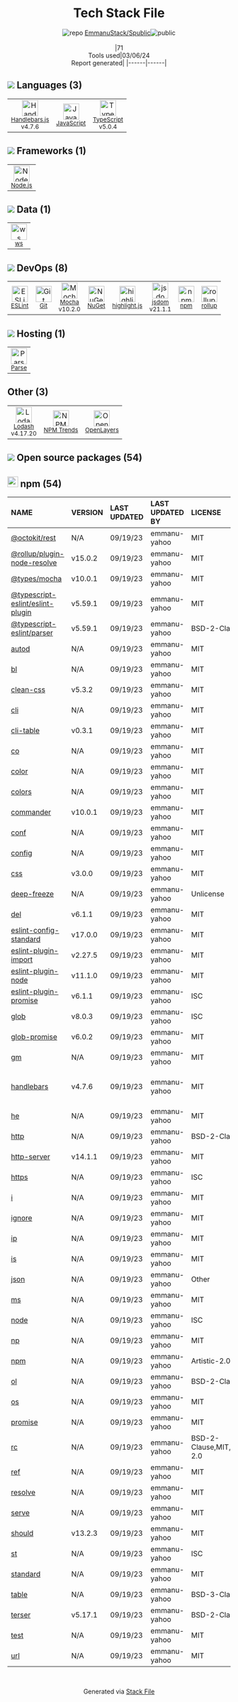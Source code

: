 <!--
&lt;--- Readme.md Snippet without images Start ---&gt;
## Tech Stack
EmmanuStack/Spublic is built on the following main stack:

- [Handlebars.js](http://handlebarsjs.com/) – Templating Languages & Extensions
- [JavaScript](https://developer.mozilla.org/en-US/docs/Web/JavaScript) – Languages
- [TypeScript](http://www.typescriptlang.org) – Languages
- [Node.js](http://nodejs.org/) – Frameworks (Full Stack)
- [ws](https://github.com/websockets/ws) – Realtime Backend / API
- [ESLint](http://eslint.org/) – Code Review
- [Mocha](http://mochajs.org/) – Javascript Testing Framework
- [highlight.js](https://highlightjs.org/) – Text Editor
- [jsdom](https://github.com/jsdom/jsdom) – Headless Browsers
- [rollup](http://rollupjs.org/) – JS Build Tools / JS Task Runners
- [Parse](https://parse.com) – Mobile Backend
- [Lodash](https://lodash.com) – Javascript Utilities & Libraries
- [OpenLayers](http://openlayers.org/) – Mapping APIs

Full tech stack [here](/techstack.md)

&lt;--- Readme.md Snippet without images End ---&gt;

&lt;--- Readme.md Snippet with images Start ---&gt;
## Tech Stack
EmmanuStack/Spublic is built on the following main stack:

- <img width='25' height='25' src='https://img.stackshare.io/service/1143/Handlebars.png' alt='Handlebars.js'/> [Handlebars.js](http://handlebarsjs.com/) – Templating Languages & Extensions
- <img width='25' height='25' src='https://img.stackshare.io/service/1209/javascript.jpeg' alt='JavaScript'/> [JavaScript](https://developer.mozilla.org/en-US/docs/Web/JavaScript) – Languages
- <img width='25' height='25' src='https://img.stackshare.io/service/1612/bynNY5dJ.jpg' alt='TypeScript'/> [TypeScript](http://www.typescriptlang.org) – Languages
- <img width='25' height='25' src='https://img.stackshare.io/service/1011/n1JRsFeB_400x400.png' alt='Node.js'/> [Node.js](http://nodejs.org/) – Frameworks (Full Stack)
- <img width='25' height='25' src='https://img.stackshare.io/service/11381/no-img-open-source.png' alt='ws'/> [ws](https://github.com/websockets/ws) – Realtime Backend / API
- <img width='25' height='25' src='https://img.stackshare.io/service/3337/Q4L7Jncy.jpg' alt='ESLint'/> [ESLint](http://eslint.org/) – Code Review
- <img width='25' height='25' src='https://img.stackshare.io/service/832/mocha.png' alt='Mocha'/> [Mocha](http://mochajs.org/) – Javascript Testing Framework
- <img width='25' height='25' src='https://img.stackshare.io/service/6888/c17e7d9688d86bd9f9506ec1fbd6d200_400x400.png' alt='highlight.js'/> [highlight.js](https://highlightjs.org/) – Text Editor
- <img width='25' height='25' src='https://img.stackshare.io/service/7054/preview.jpeg' alt='jsdom'/> [jsdom](https://github.com/jsdom/jsdom) – Headless Browsers
- <img width='25' height='25' src='https://img.stackshare.io/service/4423/zE8RTn9E_400x400.jpg' alt='rollup'/> [rollup](http://rollupjs.org/) – JS Build Tools / JS Task Runners
- <img width='25' height='25' src='https://img.stackshare.io/service/86/68wTsXcT.png' alt='Parse'/> [Parse](https://parse.com) – Mobile Backend
- <img width='25' height='25' src='https://img.stackshare.io/service/2438/lodash.png' alt='Lodash'/> [Lodash](https://lodash.com) – Javascript Utilities & Libraries
- <img width='25' height='25' src='https://img.stackshare.io/service/3208/397ce8027eb036960f00dd5153d41993.png' alt='OpenLayers'/> [OpenLayers](http://openlayers.org/) – Mapping APIs

Full tech stack [here](/techstack.md)

&lt;--- Readme.md Snippet with images End ---&gt;
-->
<div align="center">

# Tech Stack File
![](https://img.stackshare.io/repo.svg "repo") [EmmanuStack/Spublic](https://github.com/EmmanuStack/Spublic)![](https://img.stackshare.io/public_badge.svg "public")
<br/><br/>
|71<br/>Tools used|03/06/24 <br/>Report generated|
|------|------|
</div>

## <img src='https://img.stackshare.io/languages.svg'/> Languages (3)
<table><tr>
  <td align='center'>
  <img width='36' height='36' src='https://img.stackshare.io/service/1143/Handlebars.png' alt='Handlebars.js'>
  <br>
  <sub><a href="http://handlebarsjs.com/">Handlebars.js</a></sub>
  <br>
  <sub>v4.7.6</sub>
</td>

<td align='center'>
  <img width='36' height='36' src='https://img.stackshare.io/service/1209/javascript.jpeg' alt='JavaScript'>
  <br>
  <sub><a href="https://developer.mozilla.org/en-US/docs/Web/JavaScript">JavaScript</a></sub>
  <br>
  <sub></sub>
</td>

<td align='center'>
  <img width='36' height='36' src='https://img.stackshare.io/service/1612/bynNY5dJ.jpg' alt='TypeScript'>
  <br>
  <sub><a href="http://www.typescriptlang.org">TypeScript</a></sub>
  <br>
  <sub>v5.0.4</sub>
</td>

</tr>
</table>

## <img src='https://img.stackshare.io/frameworks.svg'/> Frameworks (1)
<table><tr>
  <td align='center'>
  <img width='36' height='36' src='https://img.stackshare.io/service/1011/n1JRsFeB_400x400.png' alt='Node.js'>
  <br>
  <sub><a href="http://nodejs.org/">Node.js</a></sub>
  <br>
  <sub></sub>
</td>

</tr>
</table>

## <img src='https://img.stackshare.io/databases.svg'/> Data (1)
<table><tr>
  <td align='center'>
  <img width='36' height='36' src='https://img.stackshare.io/service/11381/no-img-open-source.png' alt='ws'>
  <br>
  <sub><a href="https://github.com/websockets/ws">ws</a></sub>
  <br>
  <sub></sub>
</td>

</tr>
</table>

## <img src='https://img.stackshare.io/devops.svg'/> DevOps (8)
<table><tr>
  <td align='center'>
  <img width='36' height='36' src='https://img.stackshare.io/service/3337/Q4L7Jncy.jpg' alt='ESLint'>
  <br>
  <sub><a href="http://eslint.org/">ESLint</a></sub>
  <br>
  <sub></sub>
</td>

<td align='center'>
  <img width='36' height='36' src='https://img.stackshare.io/service/1046/git.png' alt='Git'>
  <br>
  <sub><a href="http://git-scm.com/">Git</a></sub>
  <br>
  <sub></sub>
</td>

<td align='center'>
  <img width='36' height='36' src='https://img.stackshare.io/service/832/mocha.png' alt='Mocha'>
  <br>
  <sub><a href="http://mochajs.org/">Mocha</a></sub>
  <br>
  <sub>v10.2.0</sub>
</td>

<td align='center'>
  <img width='36' height='36' src='https://img.stackshare.io/service/2637/6I3oEOP4_400x400.jpg' alt='NuGet'>
  <br>
  <sub><a href="https://www.nuget.org/">NuGet</a></sub>
  <br>
  <sub></sub>
</td>

<td align='center'>
  <img width='36' height='36' src='https://img.stackshare.io/service/6888/c17e7d9688d86bd9f9506ec1fbd6d200_400x400.png' alt='highlight.js'>
  <br>
  <sub><a href="https://highlightjs.org/">highlight.js</a></sub>
  <br>
  <sub></sub>
</td>

<td align='center'>
  <img width='36' height='36' src='https://img.stackshare.io/service/7054/preview.jpeg' alt='jsdom'>
  <br>
  <sub><a href="https://github.com/jsdom/jsdom">jsdom</a></sub>
  <br>
  <sub>v21.1.1</sub>
</td>

<td align='center'>
  <img width='36' height='36' src='https://img.stackshare.io/service/1120/lejvzrnlpb308aftn31u.png' alt='npm'>
  <br>
  <sub><a href="https://www.npmjs.com/">npm</a></sub>
  <br>
  <sub></sub>
</td>

<td align='center'>
  <img width='36' height='36' src='https://img.stackshare.io/service/4423/zE8RTn9E_400x400.jpg' alt='rollup'>
  <br>
  <sub><a href="http://rollupjs.org/">rollup</a></sub>
  <br>
  <sub></sub>
</td>

</tr>
</table>

## <img src='https://img.stackshare.io/hosting.svg'/> Hosting (1)
<table><tr>
  <td align='center'>
  <img width='36' height='36' src='https://img.stackshare.io/service/86/68wTsXcT.png' alt='Parse'>
  <br>
  <sub><a href="https://parse.com">Parse</a></sub>
  <br>
  <sub></sub>
</td>

</tr>
</table>

## Other (3)
<table><tr>
  <td align='center'>
  <img width='36' height='36' src='https://img.stackshare.io/service/2438/lodash.png' alt='Lodash'>
  <br>
  <sub><a href="https://lodash.com">Lodash</a></sub>
  <br>
  <sub>v4.17.20</sub>
</td>

<td align='center'>
  <img width='36' height='36' src='https://img.stackshare.io/service/12294/empty-logo-square.png' alt='NPM Trends'>
  <br>
  <sub><a href="https://www.npmtrends.com/">NPM Trends</a></sub>
  <br>
  <sub></sub>
</td>

<td align='center'>
  <img width='36' height='36' src='https://img.stackshare.io/service/3208/397ce8027eb036960f00dd5153d41993.png' alt='OpenLayers'>
  <br>
  <sub><a href="http://openlayers.org/">OpenLayers</a></sub>
  <br>
  <sub></sub>
</td>

</tr>
</table>


## <img src='https://img.stackshare.io/group.svg' /> Open source packages (54)</h2>

## <img width='24' height='24' src='https://img.stackshare.io/service/1120/lejvzrnlpb308aftn31u.png'/> npm (54)

|NAME|VERSION|LAST UPDATED|LAST UPDATED BY|LICENSE|VULNERABILITIES|
|:------|:------|:------|:------|:------|:------|
|[@octokit/rest](https://www.npmjs.com/@octokit/rest)|N/A|09/19/23|emmanu-yahoo |MIT|N/A|
|[@rollup/plugin-node-resolve](https://www.npmjs.com/@rollup/plugin-node-resolve)|v15.0.2|09/19/23|emmanu-yahoo |MIT|N/A|
|[@types/mocha](https://www.npmjs.com/@types/mocha)|v10.0.1|09/19/23|emmanu-yahoo |MIT|N/A|
|[@typescript-eslint/eslint-plugin](https://www.npmjs.com/@typescript-eslint/eslint-plugin)|v5.59.1|09/19/23|emmanu-yahoo |MIT|N/A|
|[@typescript-eslint/parser](https://www.npmjs.com/@typescript-eslint/parser)|v5.59.1|09/19/23|emmanu-yahoo |BSD-2-Clause|N/A|
|[autod](https://www.npmjs.com/autod)|N/A|09/19/23|emmanu-yahoo |MIT|N/A|
|[bl](https://www.npmjs.com/bl)|N/A|09/19/23|emmanu-yahoo |MIT|N/A|
|[clean-css](https://www.npmjs.com/clean-css)|v5.3.2|09/19/23|emmanu-yahoo |MIT|N/A|
|[cli](https://www.npmjs.com/cli)|N/A|09/19/23|emmanu-yahoo |MIT|N/A|
|[cli-table](https://www.npmjs.com/cli-table)|v0.3.1|09/19/23|emmanu-yahoo |MIT|N/A|
|[co](https://www.npmjs.com/co)|N/A|09/19/23|emmanu-yahoo |MIT|N/A|
|[color](https://www.npmjs.com/color)|N/A|09/19/23|emmanu-yahoo |MIT|N/A|
|[colors](https://www.npmjs.com/colors)|N/A|09/19/23|emmanu-yahoo |MIT|N/A|
|[commander](https://www.npmjs.com/commander)|v10.0.1|09/19/23|emmanu-yahoo |MIT|N/A|
|[conf](https://www.npmjs.com/conf)|N/A|09/19/23|emmanu-yahoo |MIT|N/A|
|[config](https://www.npmjs.com/config)|N/A|09/19/23|emmanu-yahoo |MIT|N/A|
|[css](https://www.npmjs.com/css)|v3.0.0|09/19/23|emmanu-yahoo |MIT|N/A|
|[deep-freeze](https://www.npmjs.com/deep-freeze)|N/A|09/19/23|emmanu-yahoo |Unlicense|N/A|
|[del](https://www.npmjs.com/del)|v6.1.1|09/19/23|emmanu-yahoo |MIT|N/A|
|[eslint-config-standard](https://www.npmjs.com/eslint-config-standard)|v17.0.0|09/19/23|emmanu-yahoo |MIT|N/A|
|[eslint-plugin-import](https://www.npmjs.com/eslint-plugin-import)|v2.27.5|09/19/23|emmanu-yahoo |MIT|N/A|
|[eslint-plugin-node](https://www.npmjs.com/eslint-plugin-node)|v11.1.0|09/19/23|emmanu-yahoo |MIT|N/A|
|[eslint-plugin-promise](https://www.npmjs.com/eslint-plugin-promise)|v6.1.1|09/19/23|emmanu-yahoo |ISC|N/A|
|[glob](https://www.npmjs.com/glob)|v8.0.3|09/19/23|emmanu-yahoo |ISC|N/A|
|[glob-promise](https://www.npmjs.com/glob-promise)|v6.0.2|09/19/23|emmanu-yahoo |MIT|N/A|
|[gm](https://www.npmjs.com/gm)|N/A|09/19/23|emmanu-yahoo |MIT|N/A|
|[handlebars](https://www.npmjs.com/handlebars)|v4.7.6|09/19/23|emmanu-yahoo |MIT|[CVE-2021-23369](https://github.com/advisories/GHSA-f2jv-r9rf-7988) (Critical)<br/>[CVE-2021-23383](https://github.com/advisories/GHSA-765h-qjxv-5f44) (Critical)|
|[he](https://www.npmjs.com/he)|N/A|09/19/23|emmanu-yahoo |MIT|N/A|
|[http](https://www.npmjs.com/http)|N/A|09/19/23|emmanu-yahoo |BSD-2-Clause|N/A|
|[http-server](https://www.npmjs.com/http-server)|v14.1.1|09/19/23|emmanu-yahoo |MIT|N/A|
|[https](https://www.npmjs.com/https)|N/A|09/19/23|emmanu-yahoo |ISC|N/A|
|[i](https://www.npmjs.com/i)|N/A|09/19/23|emmanu-yahoo |MIT|N/A|
|[ignore](https://www.npmjs.com/ignore)|N/A|09/19/23|emmanu-yahoo |MIT|N/A|
|[ip](https://www.npmjs.com/ip)|N/A|09/19/23|emmanu-yahoo |MIT|N/A|
|[is](https://www.npmjs.com/is)|N/A|09/19/23|emmanu-yahoo |MIT|N/A|
|[json](https://www.npmjs.com/json)|N/A|09/19/23|emmanu-yahoo |Other|N/A|
|[ms](https://www.npmjs.com/ms)|N/A|09/19/23|emmanu-yahoo |MIT|N/A|
|[node](https://www.npmjs.com/node)|N/A|09/19/23|emmanu-yahoo |ISC|N/A|
|[np](https://www.npmjs.com/np)|N/A|09/19/23|emmanu-yahoo |MIT|N/A|
|[npm](https://www.npmjs.com/npm)|N/A|09/19/23|emmanu-yahoo |Artistic-2.0|N/A|
|[ol](https://www.npmjs.com/ol)|N/A|09/19/23|emmanu-yahoo |BSD-2-Clause|N/A|
|[os](https://www.npmjs.com/os)|N/A|09/19/23|emmanu-yahoo |MIT|N/A|
|[promise](https://www.npmjs.com/promise)|N/A|09/19/23|emmanu-yahoo |MIT|N/A|
|[rc](https://www.npmjs.com/rc)|N/A|09/19/23|emmanu-yahoo |BSD-2-Clause,MIT,Apache-2.0|N/A|
|[ref](https://www.npmjs.com/ref)|N/A|09/19/23|emmanu-yahoo |MIT|N/A|
|[resolve](https://www.npmjs.com/resolve)|N/A|09/19/23|emmanu-yahoo |MIT|N/A|
|[serve](https://www.npmjs.com/serve)|N/A|09/19/23|emmanu-yahoo |MIT|N/A|
|[should](https://www.npmjs.com/should)|v13.2.3|09/19/23|emmanu-yahoo |MIT|N/A|
|[st](https://www.npmjs.com/st)|N/A|09/19/23|emmanu-yahoo |ISC|N/A|
|[standard](https://www.npmjs.com/standard)|N/A|09/19/23|emmanu-yahoo |MIT|N/A|
|[table](https://www.npmjs.com/table)|N/A|09/19/23|emmanu-yahoo |BSD-3-Clause|N/A|
|[terser](https://www.npmjs.com/terser)|v5.17.1|09/19/23|emmanu-yahoo |BSD-2-Clause|N/A|
|[test](https://www.npmjs.com/test)|N/A|09/19/23|emmanu-yahoo |MIT|N/A|
|[url](https://www.npmjs.com/url)|N/A|09/19/23|emmanu-yahoo |MIT|N/A|

<br/>
<div align='center'>

Generated via [Stack File](https://github.com/marketplace/stack-file)
